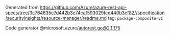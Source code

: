 Generated from https://github.com/Azure/azure-rest-api-specs/tree/3c764635e7d442b3e74caf593029fcd440b3ef82//specification/securityinsights/resource-manager/readme.md tag: `package-composite-v1`

Code generator @microsoft.azure/autorest.go@2.1.175


